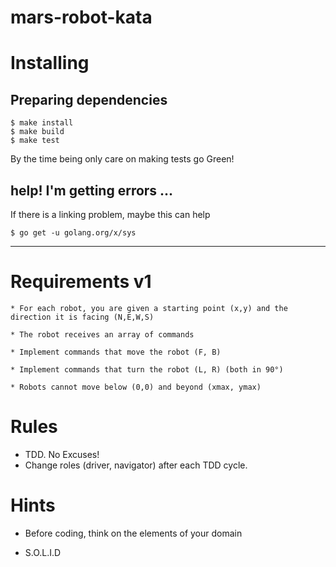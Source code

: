 # mars-robot-kata



# Installing

## Preparing dependencies

```
$ make install
$ make build
$ make test
```

By the time being only care on making tests go Green!

## help! I'm getting errors ...

If there is a linking problem, maybe this can help

```
$ go get -u golang.org/x/sys
```

------


# Requirements v1

```
* For each robot, you are given a starting point (x,y) and the direction it is facing (N,E,W,S)

* The robot receives an array of commands

* Implement commands that move the robot (F, B)

* Implement commands that turn the robot (L, R) (both in 90°)

* Robots cannot move below (0,0) and beyond (xmax, ymax)
```


# Rules

* TDD. No Excuses!
* Change roles (driver, navigator) after each TDD cycle.


# Hints

* Before coding, think on the elements of your domain

* S.O.L.I.D
